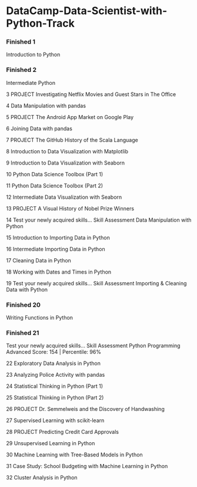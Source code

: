 # DataCamp-Data-Scientist-with-Python-Track

### Finished 1
Introduction to Python



### Finished 2
Intermediate Python



3
PROJECT
Investigating Netflix Movies and Guest Stars in The Office



4
Data Manipulation with pandas



5
PROJECT
The Android App Market on Google Play



6
Joining Data with pandas



7
PROJECT
The GitHub History of the Scala Language



8
Introduction to Data Visualization with Matplotlib



9
Introduction to Data Visualization with Seaborn



10
Python Data Science Toolbox (Part 1)



11
Python Data Science Toolbox (Part 2)



12
Intermediate Data Visualization with Seaborn



13
PROJECT
A Visual History of Nobel Prize Winners



14
Test your newly acquired skills...
Skill Assessment
Data Manipulation with Python



15
Introduction to Importing Data in Python



16
Intermediate Importing Data in Python



17
Cleaning Data in Python



18
Working with Dates and Times in Python



19
Test your newly acquired skills...
Skill Assessment
Importing & Cleaning Data with Python



### Finished 20
Writing Functions in Python



### Finished 21
Test your newly acquired skills...
Skill Assessment
Python Programming
Advanced Score: 154  |  Percentile: 96%

    
    
22
Exploratory Data Analysis in Python



23
Analyzing Police Activity with pandas



24
Statistical Thinking in Python (Part 1)



25
Statistical Thinking in Python (Part 2)



26
PROJECT
Dr. Semmelweis and the Discovery of Handwashing



27
Supervised Learning with scikit-learn



28
PROJECT
Predicting Credit Card Approvals



29
Unsupervised Learning in Python



30
Machine Learning with Tree-Based Models in Python



31
Case Study: School Budgeting with Machine Learning in Python



32
Cluster Analysis in Python
